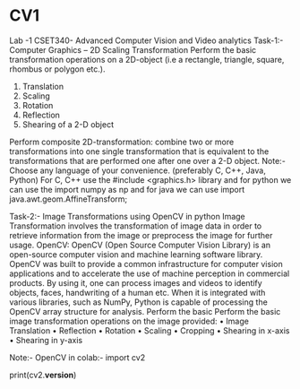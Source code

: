 # CV1
Lab -1 
CSET340- Advanced Computer Vision and Video analytics
Task-1:- Computer Graphics – 2D Scaling Transformation
Perform the basic transformation operations on a 2D-object (i.e a rectangle, triangle, square, rhombus or polygon etc.).
1.	Translation
2.	Scaling
3.	Rotation
4.	Reflection
5.	Shearing of a 2-D object

Perform composite 2D-transformation: combine two or more transformations into one single transformation that is equivalent to the transformations that are performed one after one over a 2-D object. 
Note:- Choose any language of your convenience. (preferably C, C++, Java, Python)
For C, C++ use the #include <graphics.h> library and for python we can use the import numpy as np and for java we can use import java.awt.geom.AffineTransform;


Task-2:- Image Transformations using OpenCV in python
Image Transformation involves the transformation of image data in order to retrieve information from the image or preprocess the image for further usage. 
OpenCV: OpenCV (Open Source Computer Vision Library) is an open-source computer vision and machine learning software library. OpenCV was built to provide a common infrastructure for computer vision applications and to accelerate the use of machine perception in commercial products.  By using it, one can process images and videos to identify objects, faces, handwriting of a human etc. When it is integrated with various libraries, such as NumPy, Python is capable of processing the OpenCV array structure for analysis.
Perform the basic Perform the basic image transformation operations on the image provided:
•	Image Translation
•	Reflection 
•	Rotation
•	Scaling
•	Cropping
•	Shearing in x-axis
•	Shearing in y-axis

 

Note:- OpenCV in colab:-
import cv2

print(cv2.__version__)
